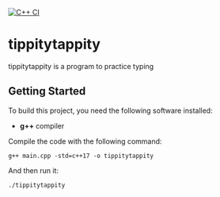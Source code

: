 [![C++ CI](https://github.com/jthomas97/tippitytappity/actions/workflows/actions.yml/badge.svg)](https://github.com/jthomas97/tippitytappity/actions/workflows/actions.yml)
# tippitytappity

tippitytappity is a program to practice typing

## Getting Started

To build this project, you need the following software installed:
 * **g++** compiler

Compile the code with the following command:

`g++ main.cpp -std=c++17 -o tippitytappity`

And then run it:

`./tippitytappity`
